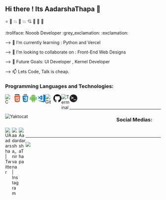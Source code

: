 ## Hi there ! Its  AadarshaThapa 👋 


   :star: :star2: :collision: :anger: :boom: :cupid: :punch: :metal: :dizzy: 
<!--
**AadarshaThapa/AadarshaThapa** is a ✨ _special_ ✨ repository because its `README.md` (this file) appears on your GitHub profile.
   -->   :trollface: Nooob Developer :grey_exclamation: :exclamation:

--> 🌱 I’m currently learning : Python and Vercel

--> 👯 I’m looking to collaborate on : Front-End Web Designs

--> 🥅 Future Goals: UI Developer , Kernel Developer

--> 📫 Lets Code, Talk is cheap. 


### Programming Languages and Technologies:

<img align="left" alt="C" width="26px" src="https://img.icons8.com/color/48/000000/c-programming.png" />

<img align="left" alt="HTML5" width="26px" src="https://raw.githubusercontent.com/github/explore/80688e429a7d4ef2fca1e82350fe8e3517d3494d/topics/html/html.png" />

<img align="left" alt="CSS3" width="26px" src="https://raw.githubusercontent.com/github/explore/80688e429a7d4ef2fca1e82350fe8e3517d3494d/topics/css/css.png" />

<img align="left" alt="Android" width="26px" src="https://raw.githubusercontent.com/github/explore/80688e429a7d4ef2fca1e82350fe8e3517d3494d/topics/android/android.png" />

<img align="left" alt="Visual Studio Code" width="26px" src="https://raw.githubusercontent.com/github/explore/80688e429a7d4ef2fca1e82350fe8e3517d3494d/topics/visual-studio-code/visual-studio-code.png" />

<img align="left" alt="Git" width="26px" src="https://img.icons8.com/color/48/000000/git.png" />

<img align="left" alt="GitHub" width="26px" src="https://raw.githubusercontent.com/github/explore/78df643247d429f6cc873026c0622819ad797942/topics/github/github.png" />

<img align="left" alt="Terminal" width="26px" src="https://img.icons8.com/ios-filled/50/000000/linux.png" />

<img align="left" alt="Terminal" width="26px" src="https://raw.githubusercontent.com/github/explore/80688e429a7d4ef2fca1e82350fe8e3517d3494d/topics/terminal/terminal.png" />


<br />
<br />

---
<img align="left" alt="Yaktocat" width="360px" src="https://octodex.github.com/images/daftpunktocat-guy.gif"/>

### Social Medias:

[<img align="left" alt="UAadarsha | Twitter" width="22px" src="https://cdn.jsdelivr.net/npm/simple-icons@v3/icons/twitter.svg" />][twitter]
[<img align="left" alt="aadarsha_nirvana | Instagram" width="22px" src="https://cdn.jsdelivr.net/npm/simple-icons@v3/icons/instagram.svg" />][instagram]
[<img align="left" alt="AadarshaThapa" width="22px" src="https://cdn.jsdelivr.net/npm/simple-icons@v3/icons/facebook.svg" />][facebook]

<br />

---

<img src="https://github-readme-stats.vercel.app/api?username=AadarshaThapa&&show_icons=true&title_color=008080&icon_color=00ffd5&text_color=e0ffff&bg_color=191919">
<br><br>

[twitter]: https://twitter.com/UAadarsha 
[instagram]: https://instagram.com/aadarsha_nirvana
[facebook]: https://facebook.com/eminemandaadarsha



  
  
  <!-- ![Image of Yaktocat](https://octodex.github.com/images/yaktocat.png)
<img align="left" alt="codeSTACKr's Github Stats" src="https://github-readme-stats.vercel.app/api?username=AadarshaThapa&show_icons=true&hide_border=true&count_private=true" /> <br><br>
<img align="right" alt="Yaktocat" width="260px" src="https://octodex.github.com/images/yaktocat.png"/>
 ![Image of daftpunktocat-guy](https://octodex.github.com/images/daftpunktocat-guy.gif) 
    ![Image of Maxtocat](https://octodex.github.com/images/maxtocat.gif) !>
   
 
